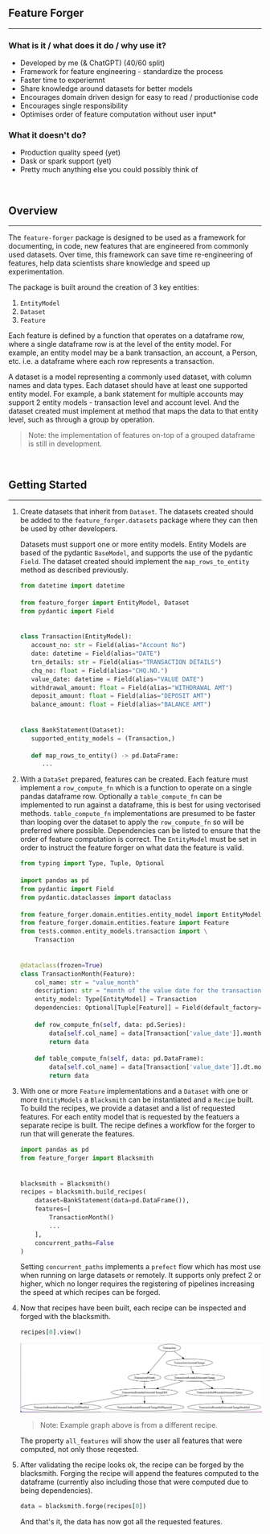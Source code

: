 Feature Forger
---
---

### What is it / what does it do / why use it?

- Developed by me (& ChatGPT) (40/60 split)
- Framework for feature engineering - standardize the process
- Faster time to experiemnt
- Share knowledge around datasets for better models
- Encourages domain driven design for easy to read / productionise code
- Encourages single responsibility 
- Optimises order of feature computation without user input*

### What it doesn't do?

- Production quality speed (yet)
- Dask or spark support (yet)
- Pretty much anything else you could possibly think of

<br/>

## Overview

---

The `feature-forger` package is designed to be used as a framework for documenting, in code, new features that are engineered from commonly used datasets. Over time, this framework can save time re-engineering of features, help data scientists share knowledge and speed up experimentation. 

The package is built around the creation of 3 key entities:
1. `EntityModel`
2. `Dataset`
3. `Feature`

Each feature is defined by a function that operates on a dataframe row, where a single dataframe row is at the level of the entity model. For example, an entity model may be a bank transaction, an account, a Person, etc. i.e. a dataframe where each row represents a transaction.

A dataset is a model representing a commonly used dataset, with column names and data types. Each dataset should have at least one supported entity model. For example, a bank statement for multiple accounts may support 2 entity models - transaction level and account level. And the dataset created must implement at method that maps the data to that entity level, such as through a group by operation.
> Note: the implementation of features on-top of a grouped dataframe is still in development.

<br/>

## Getting Started

---

1. Create datasets that inherit from `Dataset`. The datasets created should be added to the `feature_forger.datasets` package where they can then be used by other developers.
   
   Datasets must support one or more entity models. Entity Models are based of the pydantic `BaseModel`, and supports the use of the pydantic `Field`. The dataset created should implement the `map_rows_to_entity` method as described previously.
   ```python
   from datetime import datetime
   
   from feature_forger import EntityModel, Dataset
   from pydantic import Field
   
   
   class Transaction(EntityModel):
      account_no: str = Field(alias="Account No")
      date: datetime = Field(alias="DATE")
      trn_details: str = Field(alias="TRANSACTION DETAILS")
      chq_no: float = Field(alias="CHQ.NO.")
      value_date: datetime = Field(alias="VALUE DATE")
      withdrawal_amount: float = Field(alias="WITHDRAWAL AMT")
      deposit_amount: float = Field(alias="DEPOSIT AMT")
      balance_amount: float = Field(alias="BALANCE AMT")
   
   
   class BankStatement(Dataset):
      supported_entity_models = (Transaction,)
   
      def map_rows_to_entity() -> pd.DataFrame:
         ...
   
   ```
   
1. With a `DataSet` prepared, features can be created. Each feature must implement a `row_compute_fn` which is a function to operate on a single pandas dataframe row. Optionally a `table_compute_fn` can be implemented to run against a dataframe, this is best for using vectorised methods. `table_compute_fn` implementations are presumed to be faster than looping over the dataset to apply the `row_compute_fn` so will be preferred where possible.
   Dependencies can be listed to ensure that the order of feature computation is correct.
   The `EntityModel` must be set in order to instruct the feature forger on what data the feature is valid.
   ```python
   from typing import Type, Tuple, Optional

   import pandas as pd
   from pydantic import Field
   from pydantic.dataclasses import dataclass
   
   from feature_forger.domain.entities.entity_model import EntityModel
   from feature_forger.domain.entities.feature import Feature
   from tests.common.entity_models.transaction import \
       Transaction

   
   @dataclass(frozen=True)
   class TransactionMonth(Feature):
       col_name: str = "value_month"
       description: str = "month of the value date for the transaction"
       entity_model: Type[EntityModel] = Transaction
       dependencies: Optional[Tuple[Feature]] = Field(default_factory=tuple)
   
       def row_compute_fn(self, data: pd.Series):
           data[self.col_name] = data[Transaction['value_date']].month
           return data
   
       def table_compute_fn(self, data: pd.DataFrame):
           data[self.col_name] = data[Transaction['value_date']].dt.month
           return data
   ```
1. With one or more `Feature` implementations and a `Dataset` with one or more `EntityModels` a `Blacksmith` can be instantiated and a `Recipe` built.
   To build the recipes, we provide a dataset and a list of requested features. For each entity model that is requested by the featuers a separate recipe is built. 
   The recipe defines a workflow for the forger to run that will generate the features. 
   ```python
   import pandas as pd
   from feature_forger import Blacksmith
   
   
   blacksmith = Blacksmith()
   recipes = blacksmith.build_recipes(
       dataset=BankStatement(data=pd.DataFrame()),
       features=[
           TransactionMonth()
           ...
       ],
       concurrent_paths=False
   )
   ```
   Setting `concurrent_paths` implements a `prefect` flow which has most use when running on large datasets or remotely. It supports only prefect 2 or higher, which no longer requires the registering of pipelines increasing the speed at which recipes can be forged.

1. Now that recipes have been built, each recipe can be inspected and forged with the blacksmith.
   ```python
   recipes[0].view()
   ``` 
   ![img.png](.attachments/img.png)
   > Note: Example graph above is from a different recipe. 
   
   The property `all_features` will show the user all features that were computed, not only those reqested.
1. After validating the recipe looks ok, the recipe can be forged by the blacksmith. Forging the recipe will append the features computed to the dataframe (currently also including those that were computed due to being dependencies).
   ```python
   data = blacksmith.forge(recipes[0])
   ```
   And that's it, the data has now got all the requested features.

